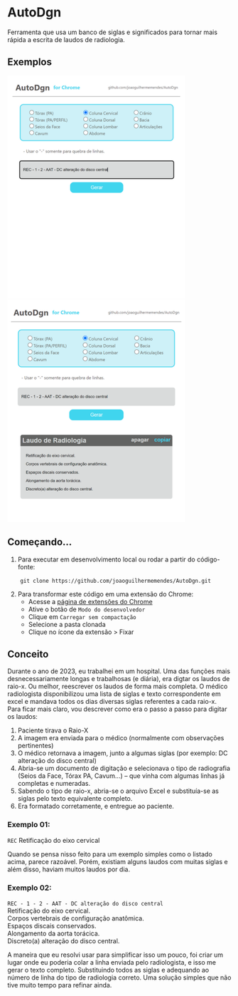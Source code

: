# AutoDgn
Ferramenta que usa um banco de siglas e significados para tornar mais rápida a escrita de laudos de radiologia.

## Exemplos
 <img src="demos/AutoDgn-left.png" >
 <img src="demos/AutoDgn-right.png" > 

## Começando...
1. Para executar em desenvolvimento local ou rodar a partir do código-fonte:
```
    git clone https://github.com/joaoguilhermemendes/AutoDgn.git
```

2. Para transformar este código em uma extensão do Chrome:
    * Acesse a [página de extensões do Chrome](chrome://extensions/)
    * Ative o botão de `Modo do desenvolvedor` 
    * Clique em `Carregar sem compactação`
    * Selecione a pasta clonada
    * Clique no ícone da extensão > Fixar
    
## Conceito
Durante o ano de 2023, eu trabalhei em um hospital.
Uma das funções mais desnecessariamente longas e trabalhosas (e diária), era digtar os laudos de raio-x. Ou melhor, reescrever os laudos de forma mais completa.
O médico radiologista disponibilizou uma lista de siglas e texto correspondente em excel e mandava todos os dias diversas siglas referentes a cada raio-x. Para ficar mais claro, vou descrever como era o passo a passo para digitar os laudos:
1. Paciente tirava o Raio-X
2. A imagem era enviada para o médico (normalmente com observações pertinentes)
3. O médico retornava a imagem, junto a algumas siglas (por exemplo: DC alteração do disco central)
4. Abria-se um documento de digitação e selecionava o tipo de radiografia (Seios da Face, Tórax PA, Cavum...) – que vinha com algumas linhas já completas e numeradas.
5. Sabendo o tipo de raio-x, abria-se o arquivo Excel e substituía-se as siglas pelo texto equivalente completo. 
6. Era formatado corretamente, e entregue ao paciente.

### Exemplo 01: 
```REC``` 
Retificação do eixo cervical 

Quando se pensa nisso feito para um exemplo simples como o listado acima, parece razoável. Porém, existiam alguns laudos com muitas siglas e além disso, haviam muitos laudos por dia.

### Exemplo 02:
```REC - 1 - 2 - AAT - DC alteração do disco central``` \
Retificação do eixo cervical. \
Corpos vertebrais de configuração anatômica. \
Espaços discais conservados. \
Alongamento da aorta torácica. \
Discreto(a) alteração do disco central. 

A maneira que eu resolvi usar para simplificar isso um pouco, foi criar um lugar onde eu poderia colar a linha enviada pelo radiologista, e isso me gerar o texto completo. Substituindo todos as siglas e adequando ao número de linha do tipo de radiologia correto. Uma solução simples que não tive muito tempo para refinar ainda.



